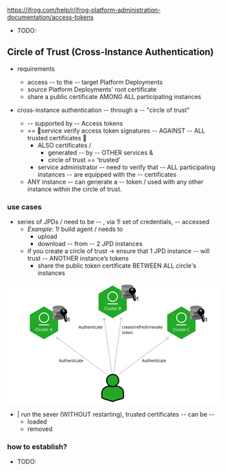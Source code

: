 https://jfrog.com/help/r/jfrog-platform-administration-documentation/access-tokens

* TODO:

## Circle of Trust (Cross-Instance Authentication)

* requirements
  * access -- to the -- target Platform Deployments 
  * source Platform Deployments' root certificate
  * share a public certificate AMONG ALL participating instances

* cross-instance authentication -- through a -- "circle of trust"
  * -- supported by -- Access tokens
  * == 👀service verify access token signatures -- AGAINST -- ALL trusted certificates 👀
    * ALSO certificates / 
      * generated -- by -- OTHER services &
      * circle of trust == 'trusted' 
    * service administrator -- need to verify that -- ALL participating instances -- are equipped with the -- certificates
  * ANY instance -- can generate a -- token / used with any other instance within the circle of trust.

### use cases

* series of JPDs / need to be -- , via 1! set of credentials, -- accessed
  * _Example:_ 1! build agent / needs to
    * upload
    * download -- from -- 2 JPD instances
  * if you create a circle of trust -> ensure that 1 JPD instance -- will trust -- ANOTHER instance’s tokens
    * share the public token certificate BETWEEN ALL circle's instances

![](static/access-tokens1.png)

* \| run the sever (WITHOUT restarting), trusted certificates -- can be -- 
  * loaded
  * removed

### how to establish?

* TODO: